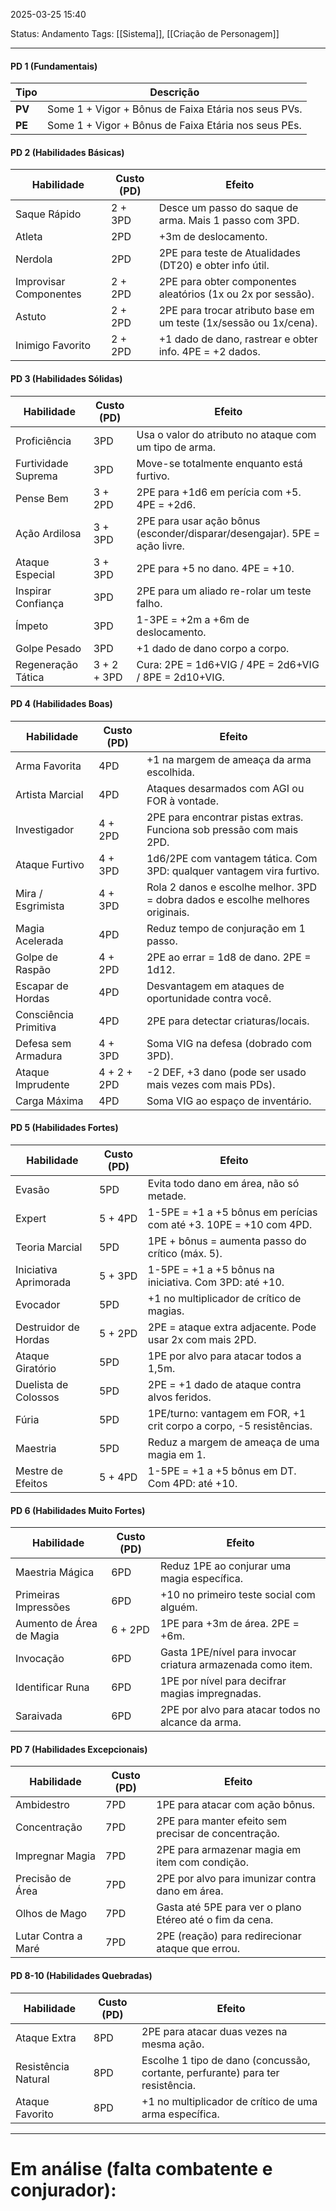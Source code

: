 2025-03-25 15:40

Status: Andamento
Tags: [[Sistema]], [[Criação de Personagem]]

---
#### **PD 1 (Fundamentais)**
| **Tipo** | **Descrição**                                        |
| -------- | ---------------------------------------------------- |
| **PV**   | Some 1 + Vigor + Bônus de Faixa Etária nos seus PVs. |
| **PE**   | Some 1 + Vigor + Bônus de Faixa Etária nos seus PEs. |


#### **PD 2 (Habilidades Básicas)**

| **Habilidade**         | **Custo (PD)** | **Efeito**                                                        |
| ---------------------- | -------------- | ----------------------------------------------------------------- |
| Saque Rápido           | 2 + 3PD        | Desce um passo do saque de arma. Mais 1 passo com 3PD.            |
| Atleta                 | 2PD            | +3m de deslocamento.                                              |
| Nerdola                | 2PD            | 2PE para teste de Atualidades (DT20) e obter info útil.           |
| Improvisar Componentes | 2 + 2PD        | 2PE para obter componentes aleatórios (1x ou 2x por sessão).      |
| Astuto                 | 2 + 2PD        | 2PE para trocar atributo base em um teste (1x/sessão ou 1x/cena). |
| Inimigo Favorito       | 2 + 2PD        | +1 dado de dano, rastrear e obter info. 4PE = +2 dados.           |



#### **PD 3 (Habilidades Sólidas)**

| **Habilidade**      | **Custo (PD)** | **Efeito**                                                                 |
| ------------------- | -------------- | -------------------------------------------------------------------------- |
| Proficiência        | 3PD            | Usa o valor do atributo no ataque com um tipo de arma.                     |
| Furtividade Suprema | 3PD            | Move-se totalmente enquanto está furtivo.                                  |
| Pense Bem           | 3 + 2PD        | 2PE para +1d6 em perícia com +5. 4PE = +2d6.                               |
| Ação Ardilosa       | 3 + 3PD        | 2PE para usar ação bônus (esconder/disparar/desengajar). 5PE = ação livre. |
| Ataque Especial     | 3 + 3PD        | 2PE para +5 no dano. 4PE = +10.                                            |
| Inspirar Confiança  | 3PD            | 2PE para um aliado re-rolar um teste falho.                                |
| Ímpeto              | 3PD            | 1-3PE = +2m a +6m de deslocamento.                                         |
| Golpe Pesado        | 3PD            | +1 dado de dano corpo a corpo.                                             |
| Regeneração Tática  | 3 + 2 + 3PD    | Cura: 2PE = 1d6+VIG / 4PE = 2d6+VIG / 8PE = 2d10+VIG.                      |


#### **PD 4 (Habilidades Boas)**

| **Habilidade**        | **Custo (PD)** | **Efeito**                                                                     |
| --------------------- | -------------- | ------------------------------------------------------------------------------ |
| Arma Favorita         | 4PD            | +1 na margem de ameaça da arma escolhida.                                      |
| Artista Marcial       | 4PD            | Ataques desarmados com AGI ou FOR à vontade.                                   |
| Investigador          | 4 + 2PD        | 2PE para encontrar pistas extras. Funciona sob pressão com mais 2PD.           |
| Ataque Furtivo        | 4 + 3PD        | 1d6/2PE com vantagem tática. Com 3PD: qualquer vantagem vira furtivo.          |
| Mira / Esgrimista     | 4 + 3PD        | Rola 2 danos e escolhe melhor. 3PD = dobra dados e escolhe melhores originais. |
| Magia Acelerada       | 4PD            | Reduz tempo de conjuração em 1 passo.                                          |
| Golpe de Raspão       | 4 + 2PD        | 2PE ao errar = 1d8 de dano. 2PE = 1d12.                                        |
| Escapar de Hordas     | 4PD            | Desvantagem em ataques de oportunidade contra você.                            |
| Consciência Primitiva | 4PD            | 2PE para detectar criaturas/locais.                                            |
| Defesa sem Armadura   | 4 + 3PD        | Soma VIG na defesa (dobrado com 3PD).                                          |
| Ataque Imprudente     | 4 + 2 + 2PD    | -2 DEF, +3 dano (pode ser usado mais vezes com mais PDs).                      |
| Carga Máxima          | 4PD            | Soma VIG ao espaço de inventário.                                              |


#### **PD 5 (Habilidades Fortes)**

| **Habilidade**        | **Custo (PD)** | **Efeito**                                                          |
| --------------------- | -------------- | ------------------------------------------------------------------- |
| Evasão                | 5PD            | Evita todo dano em área, não só metade.                             |
| Expert                | 5 + 4PD        | 1-5PE = +1 a +5 bônus em perícias com até +3. 10PE = +10 com 4PD.   |
| Teoria Marcial        | 5PD            | 1PE + bônus = aumenta passo do crítico (máx. 5).                    |
| Iniciativa Aprimorada | 5 + 3PD        | 1-5PE = +1 a +5 bônus na iniciativa. Com 3PD: até +10.              |
| Evocador              | 5PD            | +1 no multiplicador de crítico de magias.                           |
| Destruidor de Hordas  | 5 + 2PD        | 2PE = ataque extra adjacente. Pode usar 2x com mais 2PD.            |
| Ataque Giratório      | 5PD            | 1PE por alvo para atacar todos a 1,5m.                              |
| Duelista de Colossos  | 5PD            | 2PE = +1 dado de ataque contra alvos feridos.                       |
| Fúria                 | 5PD            | 1PE/turno: vantagem em FOR, +1 crit corpo a corpo, -5 resistências. |
| Maestria              | 5PD            | Reduz a margem de ameaça de uma magia em 1.                         |
| Mestre de Efeitos     | 5 + 4PD        | 1-5PE = +1 a +5 bônus em DT. Com 4PD: até +10.                      |


#### **PD 6 (Habilidades Muito Fortes)**

| **Habilidade**           | **Custo (PD)** | **Efeito**                                                  |
| ------------------------ | -------------- | ----------------------------------------------------------- |
| Maestria Mágica          | 6PD            | Reduz 1PE ao conjurar uma magia específica.                 |
| Primeiras Impressões     | 6PD            | +10 no primeiro teste social com alguém.                    |
| Aumento de Área de Magia | 6 + 2PD        | 1PE para +3m de área. 2PE = +6m.                            |
| Invocação                | 6PD            | Gasta 1PE/nível para invocar criatura armazenada como item. |
| Identificar Runa         | 6PD            | 1PE por nível para decifrar magias impregnadas.             |
| Saraivada                | 6PD            | 2PE por alvo para atacar todos no alcance da arma.          |


#### **PD 7 (Habilidades Excepcionais)**

| **Habilidade**      | **Custo (PD)** | **Efeito**                                               |
| ------------------- | -------------- | -------------------------------------------------------- |
| Ambidestro          | 7PD            | 1PE para atacar com ação bônus.                          |
| Concentração        | 7PD            | 2PE para manter efeito sem precisar de concentração.     |
| Impregnar Magia     | 7PD            | 2PE para armazenar magia em item com condição.           |
| Precisão de Área    | 7PD            | 2PE por alvo para imunizar contra dano em área.          |
| Olhos de Mago       | 7PD            | Gasta até 5PE para ver o plano Etéreo até o fim da cena. |
| Lutar Contra a Maré | 7PD            | 2PE (reação) para redirecionar ataque que errou.         |


#### **PD 8-10 (Habilidades Quebradas)**

| **Habilidade**      | **Custo (PD)** | **Efeito**                                                                     |
| ------------------- | -------------- | ------------------------------------------------------------------------------ |
| Ataque Extra        | 8PD            | 2PE para atacar duas vezes na mesma ação.                                      |
| Resistência Natural | 8PD            | Escolhe 1 tipo de dano (concussão, cortante, perfurante) para ter resistência. |
| Ataque Favorito     | 8PD            | +1 no multiplicador de crítico de uma arma específica.                         |


---
# Em análise (falta combatente e conjurador):




